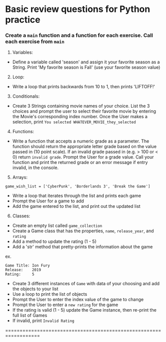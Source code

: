 # Basic review questions for Python practice

### Create a ```main``` function and a function for each exercise. Call each exercise from ```main```

1. Variables:
- Define a variable called 'season' and assign it your favorite season as a String. Print 'My favorite season is Fall' (use your favorite season value)

2. Loop:
- Write a loop that prints backwards from 10 to 1, then prints 'LIFTOFF!'

3. Conditionals:
- Create 3 Strings containing movie names of your choice. List the 3 choices and prompt the user to select their favorite movie by entering the Movie's corresponding index number. Once the User makes a selection, print ```You selected WHATEVER_MOVIE_they_selected```

4. Functions:
- Write a function that accepts a numeric grade as a parameter. The function should return the appropriate letter grade based on the value passed in (10 point scale). If an invalid grade passed in (e.g. > 100 or < 0) return ```invalid grade```. Prompt the User for a grade value. Call your function and print the returned grade or an error message if entry invalid, in the console.

5. Arrays:

```game_wish_list = ['CyberPunk', 'Borderlands 3', 'Break the Game']```

- Write a loop that iterates through the list and prints each game
- Prompt the User for a game to add
- Add the game entered to the list, and print out the updated list

6. Classes:

- Create an empty list called ```game_collection```
- Create a Game class that has the properties, ```name```, ```release_year```, and ```rating```
- Add a method to update the rating (1 - 5)
- Add a 'str' method that pretty-prints the information about the game

ex.
```
Game Title: Ion Fury
Release: 	2019
Rating: 	5
```
- Create 3 different instances of ```Game``` with data of your choosing and add the objects to your list
- Use a loop to print the list of objects
- Prompt the User to enter the index value of the game to change
- Prompt the User to enter a ```new rating``` for the game
- If the rating is valid (1 - 5) update the Game instance, then re-print the full list of Games
- If invalid, print ```Invalid Rating```


==================================================================
